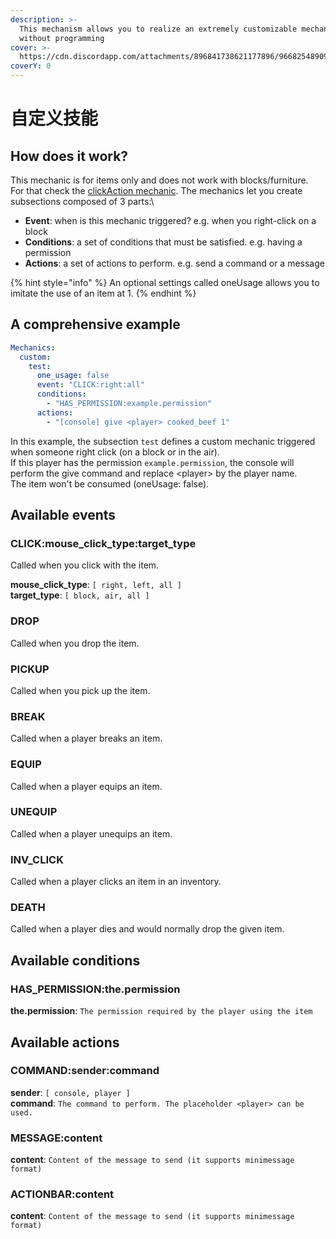 ```yaml
---
description: >-
  This mechanism allows you to realize an extremely customizable mechanism
  without programming
cover: >-
  https://cdn.discordapp.com/attachments/896841738621177896/966825489098489856/unknown.png
coverY: 0
---
```


# 自定义技能

## How does it work?

This mechanic is for items only and does not work with blocks/furniture.\
For that check the [clickAction mechanic](clickaction-mechanic.md). The mechanics let you create subsections composed of 3 parts:\\

* **Event**: when is this mechanic triggered? e.g. when you right-click on a block
* **Conditions**: a set of conditions that must be satisfied. e.g. having a permission
* **Actions**: a set of actions to perform. e.g. send a command or a message

{% hint style="info" %}
An optional settings called oneUsage allows you to imitate the use of an item at 1.
{% endhint %}

## A comprehensive example

```yaml
Mechanics:
  custom:
    test:
      one_usage: false
      event: "CLICK:right:all"
      conditions:
        - "HAS_PERMISSION:example.permission"
      actions:
        - "[console] give <player> cooked_beef 1"
```

In this example, the subsection `test` defines a custom mechanic triggered when someone right click (on a block or in the air).\
If this player has the permission `example.permission`, the console will perform the give command and replace \<player> by the player name.\
The item won't be consumed (oneUsage: false).

## Available events

### CLICK:mouse\_click\_type:target\_type

Called when you click with the item.

**mouse\_click\_type**: `[ right, left, all ]`\
**target\_type**: `[ block, air, all ]`

### DROP

Called when you drop the item.

### PICKUP

Called when you pick up the item.

### BREAK

Called when a player breaks an item.

### EQUIP

Called when a player equips an item.

### UNEQUIP

Called when a player unequips an item.

### INV\_CLICK

Called when a player clicks an item in an inventory.

### DEATH

Called when a player dies and would normally drop the given item.

## Available conditions

### HAS\_PERMISSION:the.permission

**the.permission**: `The permission required by the player using the item`

## Available actions

### COMMAND:sender:command

**sender**: `[ console, player ]`\
**command**: `The command to perform. The placeholder <player> can be used.`

### MESSAGE:content

**content**: `Content of the message to send (it supports minimessage format)`

### ACTIONBAR:content

**content**: `Content of the message to send (it supports minimessage format)`
